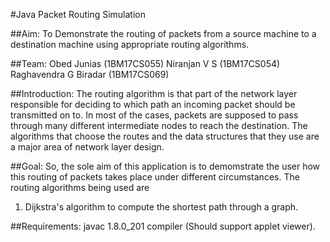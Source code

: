 #Java Packet Routing Simulation

##Aim:
To Demonstrate the routing of packets from a source machine to a destination machine using appropriate routing algorithms.

##Team:
Obed Junias (1BM17CS055)
Niranjan V S (1BM17CS054)
Raghavendra G Biradar (1BM17CS069)

##Introduction:
The routing algorithm is that part of the network layer responsible for deciding to which path an incoming packet should be transmitted on to.
In most of the cases, packets are supposed to pass through many different intermediate nodes to reach the destination.
The algorithms that choose the routes and the data structures that they use are a major area of network layer design.

##Goal:
So, the sole aim of this application is to demomstrate the user how this routing of packets takes place under different circumstances.
The routing algorithms being used are
1. Dijkstra's algorithm to compute the shortest path through a graph.

##Requirements:
javac 1.8.0_201 compiler (Should support applet viewer).
